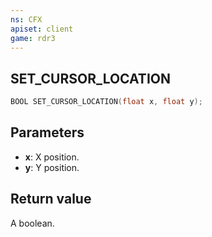 ```yaml
---
ns: CFX
apiset: client
game: rdr3
---
```

## SET_CURSOR_LOCATION

```c
BOOL SET_CURSOR_LOCATION(float x, float y);
```

## Parameters
* **x**: X position.
* **y**: Y position.

## Return value
A boolean.
